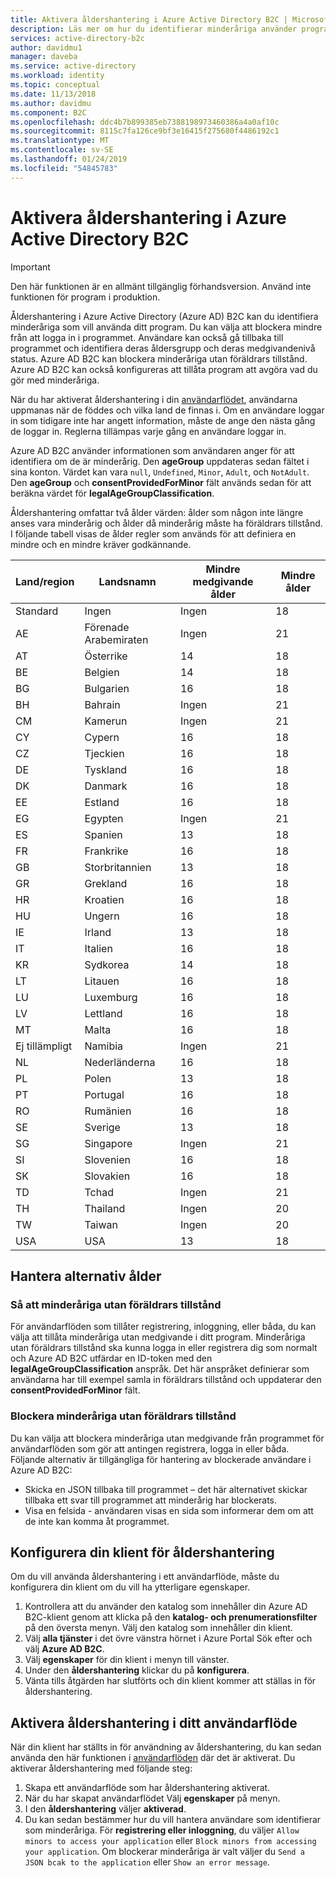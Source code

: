```yaml
---
title: Aktivera åldershantering i Azure Active Directory B2C | Microsoft Docs
description: Läs mer om hur du identifierar minderåriga använder programmet.
services: active-directory-b2c
author: davidmu1
manager: daveba
ms.service: active-directory
ms.workload: identity
ms.topic: conceptual
ms.date: 11/13/2018
ms.author: davidmu
ms.component: B2C
ms.openlocfilehash: ddc4b7b899385eb7388198973460386a4a0af10c
ms.sourcegitcommit: 8115c7fa126ce9bf3e16415f275680f4486192c1
ms.translationtype: MT
ms.contentlocale: sv-SE
ms.lasthandoff: 01/24/2019
ms.locfileid: "54845783"
---
```

# <a name="enable-age-gating-in-azure-active-directory-b2c"></a>Aktivera åldershantering i Azure Active Directory B2C

>[!IMPORTANT]
>Den här funktionen är en allmänt tillgänglig förhandsversion. Använd inte funktionen för program i produktion. 
>

Åldershantering i Azure Active Directory (Azure AD) B2C kan du identifiera minderåriga som vill använda ditt program. Du kan välja att blockera mindre från att logga in i programmet. Användare kan också gå tillbaka till programmet och identifiera deras åldersgrupp och deras medgivandenivå status. Azure AD B2C kan blockera minderåriga utan föräldrars tillstånd. Azure AD B2C kan också konfigureras att tillåta program att avgöra vad du gör med minderåriga.

När du har aktiverat åldershantering i din [användarflödet](active-directory-b2c-reference-policies.md), användarna uppmanas när de föddes och vilka land de finnas i. Om en användare loggar in som tidigare inte har angett information, måste de ange den nästa gång de loggar in. Reglerna tillämpas varje gång en användare loggar in.

Azure AD B2C använder informationen som användaren anger för att identifiera om de är minderårig. Den **ageGroup** uppdateras sedan fältet i sina konton. Värdet kan vara `null`, `Undefined`, `Minor`, `Adult`, och `NotAdult`.  Den **ageGroup** och **consentProvidedForMinor** fält används sedan för att beräkna värdet för **legalAgeGroupClassification**.

Åldershantering omfattar två ålder värden: ålder som någon inte längre anses vara minderårig och ålder då minderårig måste ha föräldrars tillstånd. I följande tabell visas de ålder regler som används för att definiera en mindre och en mindre kräver godkännande.

| Land/region | Landsnamn | Mindre medgivande ålder | Mindre ålder |
| ------- | ------------ | ----------------- | --------- |
| Standard | Ingen | Ingen | 18 |
| AE | Förenade Arabemiraten | Ingen | 21 |
| AT | Österrike | 14 | 18 |
| BE | Belgien | 14 | 18 |
| BG | Bulgarien | 16 | 18 |
| BH | Bahrain | Ingen | 21 |
| CM | Kamerun | Ingen | 21 |
| CY | Cypern | 16 | 18 |
| CZ | Tjeckien | 16 | 18 |
| DE | Tyskland | 16 | 18 |
| DK | Danmark | 16 | 18 |
| EE | Estland | 16 | 18 |
| EG | Egypten | Ingen | 21 |
| ES | Spanien | 13 | 18 |
| FR | Frankrike | 16 | 18 |
| GB | Storbritannien | 13 | 18 |
| GR | Grekland | 16 | 18 |
| HR | Kroatien | 16 | 18 |
| HU | Ungern | 16 | 18 |
| IE | Irland | 13 | 18 |
| IT | Italien | 16 | 18 |
| KR | Sydkorea | 14 | 18 |
| LT | Litauen | 16 | 18 |
| LU | Luxemburg | 16 | 18 |
| LV | Lettland | 16 | 18 |
| MT | Malta | 16 | 18 |
| Ej tillämpligt | Namibia | Ingen | 21 |
| NL | Nederländerna | 16 | 18 |
| PL | Polen | 13 | 18 |
| PT | Portugal | 16 | 18 |
| RO | Rumänien | 16 | 18 |
| SE | Sverige | 13 | 18 |
| SG | Singapore | Ingen | 21 |
| SI | Slovenien | 16 | 18 |
| SK | Slovakien | 16 | 18 |
| TD | Tchad | Ingen | 21 |
| TH | Thailand | Ingen | 20 |
| TW | Taiwan | Ingen | 20 | 
| USA | USA | 13 | 18 |

## <a name="age-gating-options"></a>Hantera alternativ ålder
 
### <a name="allowing-minors-without-parental-consent"></a>Så att minderåriga utan föräldrars tillstånd

För användarflöden som tillåter registrering, inloggning, eller båda, du kan välja att tillåta minderåriga utan medgivande i ditt program. Minderåriga utan föräldrars tillstånd ska kunna logga in eller registrera dig som normalt och Azure AD B2C utfärdar en ID-token med den **legalAgeGroupClassification** anspråk. Det här anspråket definierar som användarna har till exempel samla in föräldrars tillstånd och uppdaterar den **consentProvidedForMinor** fält.

### <a name="blocking-minors-without-parental-consent"></a>Blockera minderåriga utan föräldrars tillstånd

Du kan välja att blockera minderåriga utan medgivande från programmet för användarflöden som gör att antingen registrera, logga in eller båda. Följande alternativ är tillgängliga för hantering av blockerade användare i Azure AD B2C:

- Skicka en JSON tillbaka till programmet – det här alternativet skickar tillbaka ett svar till programmet att minderårig har blockerats.
- Visa en felsida - användaren visas en sida som informerar dem om att de inte kan komma åt programmet.

## <a name="set-up-your-tenant-for-age-gating"></a>Konfigurera din klient för åldershantering

Om du vill använda åldershantering i ett användarflöde, måste du konfigurera din klient om du vill ha ytterligare egenskaper.

1. Kontrollera att du använder den katalog som innehåller din Azure AD B2C-klient genom att klicka på den **katalog- och prenumerationsfilter** på den översta menyn. Välj den katalog som innehåller din klient. 
2. Välj **alla tjänster** i det övre vänstra hörnet i Azure Portal Sök efter och välj **Azure AD B2C**.
3. Välj **egenskaper** för din klient i menyn till vänster.
2. Under den **åldershantering** klickar du på **konfigurera**.
3. Vänta tills åtgärden har slutförts och din klient kommer att ställas in för åldershantering.

## <a name="enable-age-gating-in-your-user-flow"></a>Aktivera åldershantering i ditt användarflöde

När din klient har ställts in för användning av åldershantering, du kan sedan använda den här funktionen i [användarflöden](user-flow-versions.md) där det är aktiverat. Du aktiverar åldershantering med följande steg:

1. Skapa ett användarflöde som har åldershantering aktiverat.
2. När du har skapat användarflödet Välj **egenskaper** på menyn.
3. I den **åldershantering** väljer **aktiverad**.
4. Du kan sedan bestämmer hur du vill hantera användare som identifierar som minderåriga. För **registrering eller inloggning**, du väljer `Allow minors to access your application` eller `Block minors from accessing your application`. Om blockerar minderåriga är valt väljer du `Send a JSON bcak to the application` eller `Show an error message`. 




